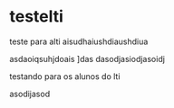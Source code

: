 # testelti
teste para alti
aisudhaiushdiaushdiua

asdaoiqsuhjdoais
]das
dasodjasiodjasoidj

testando para os alunos do lti

asodijasod
